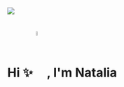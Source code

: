 # <img align="center" src="https://media.giphy.com/media/AgO9VR2a9KW1MSP73I/giphy.gif" />
# Hi ✨ <img align="center" src="https://media.giphy.com/media/hvRJCLFzcasrR4ia7z/giphy.gif" width="5%" />, I'm Natalia 


<!--
**NataliaLopezO/NataliaLopezO** is a ✨ _special_ ✨ repository because its `README.md` (this file) appears on your GitHub profile.

Here are some ideas to get you started:

- 🔭 I’m currently working on ...
- 🌱 I’m currently learning ...
- 👯 I’m looking to collaborate on ...
- 🤔 I’m looking for help with ...
- 💬 Ask me about ...
- 📫 How to reach me: ...
- 😄 Pronouns: ...
- ⚡ Fun fact: ...
-->
